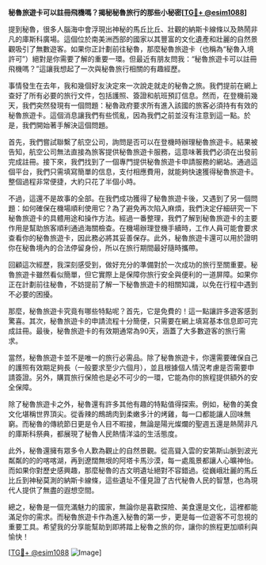 **秘魯旅遊卡可以註冊飛機嗎？揭秘秘魯旅行的那些小秘密[[TG💪+ @esim1088](https://t.me/s/esim1088)]**

提到秘魯，很多人腦海中會浮現出神秘的馬丘比丘、壯觀的納斯卡線條以及熱鬧非凡的庫斯科廣場。這個位於南美洲西部的國家以其豐富的文化遺產和壯麗的自然景觀吸引了無數遊客。如果你正計劃前往秘魯，那麼秘魯旅遊卡（也稱為“秘魯入境許可”）絕對是你需要了解的重要一環。但最近有朋友問我：“秘魯旅遊卡可以註冊飛機嗎？”這讓我想起了一次與秘魯旅行相關的有趣經歷。

事情發生在去年，我和幾個好友決定來一次說走就走的秘魯之旅。我們提前在網上查好了所有必要的旅行文件，包括護照、簽證和航班預訂信息。然而，在登機前幾天，我們突然發現有一個問題：秘魯政府要求所有進入該國的旅客必須持有有效的秘魯旅遊卡。這個消息讓我們有些慌亂，因為我們之前並沒有注意到這一點。於是，我們開始著手解決這個問題。

首先，我們嘗試聯繫了航空公司，詢問是否可以在登機時辦理秘魯旅遊卡。結果被告知，航空公司無法直接為旅客提供秘魯旅遊卡服務，這意味著我們必須在出發前完成註冊。接下來，我們找到了一個專門提供秘魯旅遊卡申請服務的網站。通過這個平台，我們只需填寫簡單的信息，支付相應費用，就能夠快速獲得秘魯旅遊卡。整個過程非常便捷，大約只花了半個小時。

不過，這還不是故事的全部。在我們成功獲得了秘魯旅遊卡後，又遇到了另一個問題：如何確保在機場順利使用它？為了避免再次陷入麻煩，我們決定仔細研究一下秘魯旅遊卡的具體用途和操作方法。經過一番整理，我們了解到秘魯旅遊卡的主要作用是幫助旅客順利通過海關檢查。在機場辦理登機手續時，工作人員可能會要求查看你的秘魯旅遊卡，因此務必將其妥善保存。此外，秘魯旅遊卡還可以用於證明你在秘魯境內的合法停留身份，所以在旅行期間最好隨時攜帶。

回顧這次經歷，我深刻感受到，做好充分的準備對於一次成功的旅行至關重要。秘魯旅遊卡雖然看似簡單，但它實際上是保障你旅行安全與便利的一道屏障。如果你正在計劃前往秘魯，不妨提前了解一下秘魯旅遊卡的相關知識，以免在行程中遇到不必要的困擾。

那麼，秘魯旅遊卡究竟有哪些特點呢？首先，它是免費的！這一點讓許多遊客感到驚喜。其次，秘魯旅遊卡的申請流程十分簡便，只需要在網上填寫基本信息即可完成註冊。最後，秘魯旅遊卡的有效期通常為90天，涵蓋了大多數遊客的旅行需求。

當然，秘魯旅遊卡並不是唯一的旅行必需品。除了秘魯旅遊卡，你還需要確保自己的護照有效期足夠長（一般要求至少六個月），並且根據個人情況考慮是否需要申請簽證。另外，購買旅行保險也是必不可少的一環，它能為你的旅程提供額外的安全保障。

除了秘魯旅遊卡之外，秘魯還有許多其他有趣的特點值得探索。例如，秘魯的美食文化堪稱世界頂尖。從香辣的鷓鴣肉到柔嫩多汁的烤雞，每一口都能讓人回味無窮。而秘魯的傳統節日更是令人目不暇接，無論是陽光燦爛的聖週五還是熱鬧非凡的庫斯科祭典，都展現了秘魯人民熱情洋溢的生活態度。

此外，秘魯還擁有眾多令人歎為觀止的自然景觀。從高聳入雲的安第斯山脈到波光粼粼的的的喀喀湖，再到遼闊無垠的阿塔卡馬沙漠，每一處風景都讓人心曠神怡。而如果你對歷史感興趣，那麼秘魯的古文明遺址絕對不容錯過。從巍峨壯麗的馬丘比丘到神秘莫測的納斯卡線條，這些遺址不僅見證了古代秘魯人民的智慧，也為現代人提供了無盡的遐想空間。

總之，秘魯是一個充滿魅力的國家，無論你是喜歡探險、美食還是文化，這裡都能滿足你的需求。而秘魯旅遊卡作為進入秘魯的第一步，更是每一位遊客不可忽視的重要工具。希望我的分享能幫助到即將踏上秘魯之旅的你，讓你的旅程更加順利與愉快！

[[TG💪+ @esim1088](https://t.me/s/esim1088) ![Image](https://i.postimg.cc/4NQfJmqS/Snipaste-2025-05-13-00-14-12.png)]